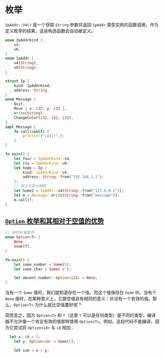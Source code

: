 # 枚举

`IpAddr::V4()` 是一个获取 `String` 参数并返回 `IpAddr` 类型实例的函数调用。作为定义枚举的结果，这些构造函数会自动被定义。

```rust
enum IpAddrKind {
    v4,
    v6,
}
enum IpAddr {
    v4(String),
    v6(String),
}

struct Ip {
    kind: IpAddrKind,
    address: String,
}
enum Message {
    Quit,
    Move { x: i32, y: i32 },
    Write(String),
    ChangeColor(i32, i32, i32),
}
impl Message {
    fn call(&self) {
        println!("call!",);
    }
}

fn main() {
    let four = IpAddrKind::v4;
    let six = IpAddrKind::v6;
    let home = Ip {
        kind: IpAddrKind::v4,
        address: String::from("192.168.1.1"),
    };
    // 和上方含义相同
    let home2 = IpAddr::v4(String::from("127.0.0.1"));
    let m = Message::Write(String::from("message"));
    m.call();
}

```

## [`Option` 枚举和其相对于空值的优势](https://kaisery.github.io/trpl-zh-cn/ch06-01-defining-an-enum.html#option-枚举和其相对于空值的优势)

```rust
// 存在标准库中
enum Option<T> {
    None,
    Some(T),
}
```

```rust
fn main() {
    let some_number = Some(5);
    let some_char = Some('e');

    let absent_number: Option<i32> = None;
}
```

当有一个 `Some` 值时，我们就知道存在一个值，而这个值保存在 `Some` 中。当有个 `None` 值时，在某种意义上，它跟空值具有相同的意义：并没有一个有效的值。那么，`Option<T>` 为什么就比空值要好呢？

简而言之，因为 `Option<T>` 和 `T`（这里 `T` 可以是任何类型）是不同的类型，编译器不允许像一个肯定有效的值那样使用 `Option<T>`。例如，这段代码不能编译，因为它尝试将 `Option<i8>` 与 `i8` 相加：

```rust
  let x: i8 = 5;
    let y: Option<i8> = Some(5);

    let sum = x + y;
```

